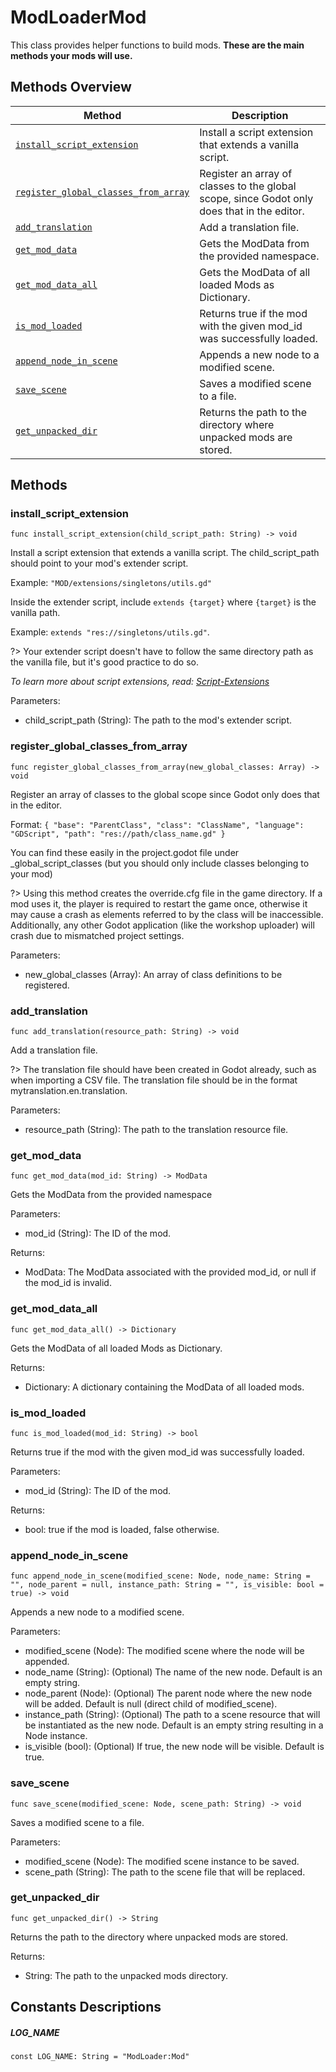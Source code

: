 # ModLoaderMod
This class provides helper functions to build mods. **These are the main methods your mods will use.**


## Methods Overview
| Method                                                                      | Description                                                                                 |
|-----------------------------------------------------------------------------|---------------------------------------------------------------------------------------------|
| [`install_script_extension`](#install_script_extension)                     | Install a script extension that extends a vanilla script.                                   |
| [`register_global_classes_from_array`](#register_global_classes_from_array) | Register an array of classes to the global scope, since Godot only does that in the editor. |
| [`add_translation`](#add_translation)                                       | Add a translation file.                                                                     |
| [`get_mod_data`](#get_mod_data)                                             | Gets the ModData from the provided namespace.                                               |
| [`get_mod_data_all`](#get_mod_data_all)                                     | Gets the ModData of all loaded Mods as Dictionary.                                          |
| [`is_mod_loaded`](#is_mod_loaded)                                           | Returns true if the mod with the given mod_id was successfully loaded.                      |
| [`append_node_in_scene`](#append_node_in_scene)                             | Appends a new node to a modified scene.                                                     |
| [`save_scene`](#save_scene)                                                 | Saves a modified scene to a file.                                                           |
| [`get_unpacked_dir`](#get_unpacked_dir)                                     | Returns the path to the directory where unpacked mods are stored.                           |


## Methods
### install_script_extension
```gdscript
func install_script_extension(child_script_path: String) -> void
```
Install a script extension that extends a vanilla script. The child_script_path should point to your mod's extender script.

Example: `"MOD/extensions/singletons/utils.gd"`

Inside the extender script, include `extends {target}` where `{target}` is the vanilla path.

Example: `extends "res://singletons/utils.gd"`.

?> Your extender script doesn't have to follow the same directory path as the vanilla file, but it's good practice to do so.

*To learn more about script extensions, read: [Script-Extensions](/reference/script_extensions)*

Parameters:
- child_script_path (String): The path to the mod's extender script.


### register_global_classes_from_array
```gdscript
func register_global_classes_from_array(new_global_classes: Array) -> void
```
Register an array of classes to the global scope since Godot only does that in the editor.

Format: `{ "base": "ParentClass", "class": "ClassName", "language": "GDScript", "path": "res://path/class_name.gd" }`

You can find these easily in the project.godot file under _global_script_classes (but you should only include classes belonging to your mod)

?> Using this method creates the override.cfg file in the game directory. If a mod uses it, the player is required to restart the game once, otherwise it may cause a crash as elements referred to by the class will be inaccessible. Additionally, any other Godot application (like the workshop uploader) will crash due to mismatched project settings.

Parameters:
- new_global_classes (Array): An array of class definitions to be registered.


### add_translation
```gdscript
func add_translation(resource_path: String) -> void
```
Add a translation file.

?> The translation file should have been created in Godot already, such as when importing a CSV file. The translation file should be in the format mytranslation.en.translation.

Parameters:
- resource_path (String): The path to the translation resource file.


### get_mod_data
```gdscript
func get_mod_data(mod_id: String) -> ModData
```
Gets the ModData from the provided namespace

Parameters:
- mod_id (String): The ID of the mod.

Returns:
- ModData: The ModData associated with the provided mod_id, or null if the mod_id is invalid.


### get_mod_data_all
```gdscript
func get_mod_data_all() -> Dictionary
```
Gets the ModData of all loaded Mods as Dictionary.

Returns:
- Dictionary: A dictionary containing the ModData of all loaded mods.


### is_mod_loaded
```gdscript
func is_mod_loaded(mod_id: String) -> bool
```
Returns true if the mod with the given mod_id was successfully loaded.

Parameters:
- mod_id (String): The ID of the mod.

Returns:
- bool: true if the mod is loaded, false otherwise.


### append_node_in_scene
```gdscript
func append_node_in_scene(modified_scene: Node, node_name: String = "", node_parent = null, instance_path: String = "", is_visible: bool = true) -> void
```
Appends a new node to a modified scene.

Parameters:
- modified_scene (Node): The modified scene where the node will be appended.
- node_name (String): (Optional) The name of the new node. Default is an empty string.
- node_parent (Node): (Optional) The parent node where the new node will be added. Default is null (direct child of modified_scene).
- instance_path (String): (Optional) The path to a scene resource that will be instantiated as the new node. Default is an empty string resulting in a Node instance.
- is_visible (bool): (Optional) If true, the new node will be visible. Default is true.


### save_scene
```gdscript
func save_scene(modified_scene: Node, scene_path: String) -> void
```
Saves a modified scene to a file.

Parameters:
- modified_scene (Node): The modified scene instance to be saved.
- scene_path (String): The path to the scene file that will be replaced.


### get_unpacked_dir
```gdscript
func get_unpacked_dir() -> String
```
Returns the path to the directory where unpacked mods are stored.

Returns:
- String: The path to the unpacked mods directory.


## Constants Descriptions
##### LOG_NAME
```gdscript
const LOG_NAME: String = "ModLoader:Mod"
```